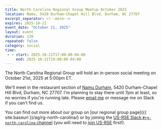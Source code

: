 ```yaml
---
title: North Carolina Regional Group Meetup October 2025
location: Namu, 5420 Durham-Chapel Hill Blvd, Durham, NC 27707
excerpt_separator: <!--more-->
expires: 2025-10-21
event_date: "October 21, 2025"
layout: event
duration: 120
repeated: false
category: social
time:
 - - start: 2025-10-21T17:00:00-04:00
     end: 2025-10-21T19:00:00-04:00
---
```


The North Carolina Regional Group will hold an in-person social meeting on October 21st, 2025 at 5:00pm ET.

<!--more-->

We'll meet in the restaurant section of <a href="https://www.yelp.com/biz/namu-durham">Namu Durham</a>, 5420 Durham-Chapel Hill Blvd, Durham, NC 27707.
I'm planning to stay there until 7pm at least, so no worries if you're running late.
Please <a href="mailto:gaurav@ggvaidya.com">email me</a> or message me on Slack if you can't find us.

You can find out more about our group on [our regional group page]({{ site.baseurl }}/ag/rg-north-carolina/)
or by joining the [US-RSE Slack `#rg-north-carolina` channel](https://usrse.slack.com/messages/rg-north-carolina)
(you will need to [join US-RSE]({{site.baseurl}}/join/) first!).
